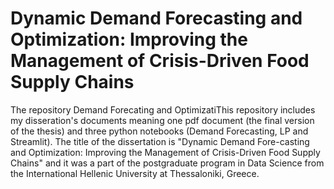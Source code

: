 # Dynamic Demand Forecasting and Optimization: Improving the Management of Crisis-Driven Food Supply Chains

The repository Demand Forecating and OptimizatiThis repository includes my disseration's documents meaning one pdf document (the final version of the thesis) and three python notebooks (Demand Forecasting, LP and Streamlit).
The title of the dissertation is "Dynamic Demand Fore-casting and Optimization: Improving the Management of Crisis-Driven Food Supply Chains" and
it was a part of the postgraduate program in Data Science from the International Hellenic University at Thessaloniki, Greece.
